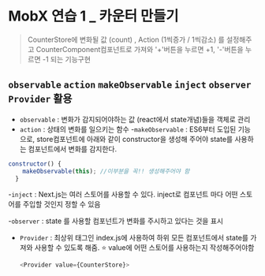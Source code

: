 # MobX 연습 1 \_ 카운터 만들기

> CounterStore에 변화될 값 (count) , Action (1씩증가 / 1씩감소) 를 설정해주고 CounterComponent컴포넌트로 가져와 '+'버튼을 누르면 +1, '-'버튼을 누르면 -1 되는 기능구현

## `observable` `action` `makeObservable` `inject` `observer` `Provider` 활용

- `observable` : 변화가 감지되어야하는 값 (react에서 state개념)들을 객체로 관리
- `action` : 상태의 변화를 일으키는 함수 -`makeObservable` : ES6부터 도입된 기능으로, store컴포넌트에 아래와 같이 constructor을 생성해 주어야 state를 사용하는 컴포넌트에서 변화를 감지한다.

```js
constructor() {
    makeObservable(this); //이부분을 꼭!! 생성해주어야 함
  }
```

-`inject` : Next.js는 여러 스토어를 사용할 수 있다. inject로 컴포넌트 마다 어떤 스토어를 주입할 것인지 정할 수 있음

-`observer` : state 를 사용할 컴포넌트가 변화를 주시하고 있다는 것을 표시

- `Provider` : 최상위 태그인 index.js에 사용하여 하위 모든 컴포넌트에서 state를 가져와 사용할 수 있도록 해줌.
  ⭐️ value에 어떤 스토어를 사용하는지 작성해주어야함
  ```js
  <Provider value={CounterStore}>
  ```
